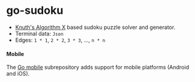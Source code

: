 # go-sudoku
- [Knuth's Algorithm X](https://en.wikipedia.org/wiki/Knuth%27s_Algorithm_X) based sudoku puzzle solver and generator.
- Terminal data: `Json`
- Edges: `1 * 1`, `2 * 2`, `3 * 3`, ..., `n * n`

#### Mobile
The [Go mobile](https://github.com/golang/go/wiki/Mobile) subrepository adds support for mobile platforms (Android and iOS).
